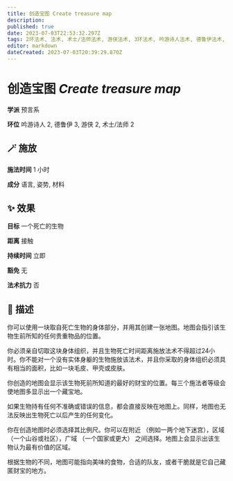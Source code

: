 ```yaml
---
title: 创造宝图 Create treasure map
description: 
published: true
date: 2023-07-03T22:53:32.297Z
tags: 2环法术, 法术, 术士/法师法术, 游侠法术, 3环法术, 吟游诗人法术, 德鲁伊法术, 预言系
editor: markdown
dateCreated: 2023-07-03T20:39:29.870Z
---
```


# **创造宝图** *Create treasure map*

**学派** 预言系 

**环位** 吟游诗人 2, 德鲁伊 3, 游侠 2, 术士/法师 2

## 🪄 施放

**施法时间** 1 小时

**成分** 语言, 姿势, 材料

## ✨ 效果 

**目标** 一个死亡的生物 

**距离** 接触  

**持续时间** 立即 

**豁免** 无

**法术抗力** 否

## 📖 描述

你可以使用一块取自死亡生物的身体部分，并用其创建一张地图。地图会指引该生物生前所知的任何贵重物品的位置。

你必须亲自切取这块身体组织，并且生物死亡时间距离施放法术不得超过24小时。你不能对一个没有实体身躯的生物施放该法术，并且你采取的身体组织必须具有相当的面积，比如一块毛皮、甲壳或皮肤。

你创造的地图会显示该生物死前所知道的最好的财宝的位置。每三个施法者等级会使地图多显示出一个藏宝地。

如果生物持有任何不准确或错误的信息，都会直接反映在地图上。同样，地图也无法反映出生物死亡以后产生的任何变化。

你在创造地图时必须选择其比例尺。你可以在附近 （例如一两个地下迷宫），区域 （一个山谷或社区），广域 （一个国家或更大） 之间选择。地图上会显示出该生物认为最有价值的区域。

根据生物的不同，地图可能指向美味的食物，合适的队友，或者干脆就是它自己藏匿财宝的地方。
    